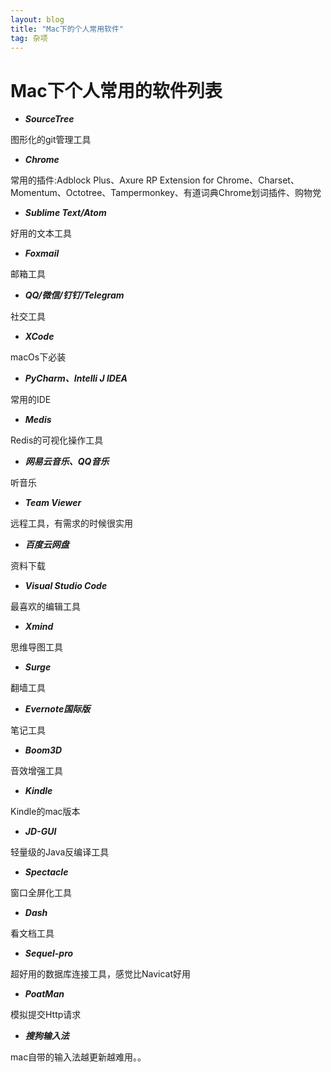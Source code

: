 ```yaml
---
layout: blog
title: "Mac下的个人常用软件"
tag: 杂项
---
```


# Mac下个人常用的软件列表

+ ***SourceTree***

图形化的git管理工具

+ ***Chrome***

常用的插件:Adblock Plus、Axure RP Extension for Chrome、Charset、Momentum、Octotree、Tampermonkey、有道词典Chrome划词插件、购物党

+ ***Sublime Text/Atom***

好用的文本工具

+ ***Foxmail***

邮箱工具

+ ***QQ/微信/钉钉/Telegram***

社交工具

+ ***XCode***

macOs下必装

+ ***PyCharm、Intelli J IDEA***

常用的IDE

+ ***Medis***

Redis的可视化操作工具

+ ***网易云音乐、QQ音乐***

听音乐

+ ***Team Viewer***

远程工具，有需求的时候很实用

+ ***百度云网盘***

资料下载

+ ***Visual Studio Code***

最喜欢的编辑工具

+ ***Xmind***

思维导图工具

+ ***Surge***

翻墙工具

+ ***Evernote国际版***

笔记工具

+ ***Boom3D***

音效增强工具

+ ***Kindle***

Kindle的mac版本

+ ***JD-GUI***

轻量级的Java反编译工具

+ ***Spectacle***

窗口全屏化工具

+ ***Dash***

看文档工具

+ ***Sequel-pro***

超好用的数据库连接工具，感觉比Navicat好用

+ ***PoatMan***

模拟提交Http请求

+ ***搜狗输入法***

mac自带的输入法越更新越难用。。
